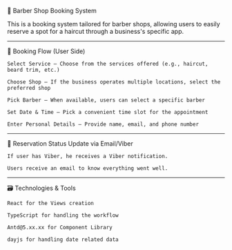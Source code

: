 💈 Barber Shop Booking System

This is a booking system tailored for barber shops, allowing users to easily reserve a spot for a haircut through a business's specific app.

---

🧾 Booking Flow (User Side)

    Select Service – Choose from the services offered (e.g., haircut, beard trim, etc.)

    Choose Shop – If the business operates multiple locations, select the preferred shop

    Pick Barber – When available, users can select a specific barber

    Set Date & Time – Pick a convenient time slot for the appointment

    Enter Personal Details – Provide name, email, and phone number

---

🔐 Reservation Status Update via Email/Viber

    If user has Viber, he receives a Viber notification.
    
    Users receive an email to know everything went well.
    

---

🗃️ Technologies & Tools

    React for the Views creation

    TypeScript for handling the workflow

    Antd@5.xx.xx for Component Library

    dayjs for handling date related data
